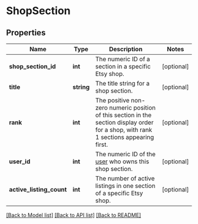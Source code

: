 # ShopSection

## Properties
Name | Type | Description | Notes
------------ | ------------- | ------------- | -------------
**shop_section_id** | **int** | The numeric ID of a section in a specific Etsy shop. | [optional] 
**title** | **string** | The title string for a shop section. | [optional] 
**rank** | **int** | The positive non-zero numeric position of this section in the section display order for a shop, with rank 1 sections appearing first. | [optional] 
**user_id** | **int** | The numeric ID of the [user](/documentation/reference#tag/User) who owns this shop section. | [optional] 
**active_listing_count** | **int** | The number of active listings in one section of a specific Etsy shop. | [optional] 

[[Back to Model list]](../../README.md#documentation-for-models) [[Back to API list]](../../README.md#documentation-for-api-endpoints) [[Back to README]](../../README.md)

